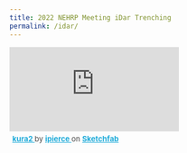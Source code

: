 ```yaml
---
title: 2022 NEHRP Meeting iDar Trenching
permalink: /idar/
---
```



<div class="sketchfab-embed-wrapper"> <iframe title="kura2" frameborder="0" allowfullscreen mozallowfullscreen="true" webkitallowfullscreen="true" allow="autoplay; fullscreen; xr-spatial-tracking" xr-spatial-tracking execution-while-out-of-viewport execution-while-not-rendered web-share src="https://sketchfab.com/models/15459d710bf74606a7ad359f551cb626/embed"> </iframe> <p style="font-size: 13px; font-weight: normal; margin: 5px; color: #4A4A4A;"> <a href="https://sketchfab.com/3d-models/kura2-15459d710bf74606a7ad359f551cb626?utm_medium=embed&utm_campaign=share-popup&utm_content=15459d710bf74606a7ad359f551cb626" target="_blank" style="font-weight: bold; color: #1CAAD9;"> kura2 </a> by <a href="https://sketchfab.com/ipierce?utm_medium=embed&utm_campaign=share-popup&utm_content=15459d710bf74606a7ad359f551cb626" target="_blank" style="font-weight: bold; color: #1CAAD9;"> ipierce </a> on <a href="https://sketchfab.com?utm_medium=embed&utm_campaign=share-popup&utm_content=15459d710bf74606a7ad359f551cb626" target="_blank" style="font-weight: bold; color: #1CAAD9;">Sketchfab</a></p></div>

